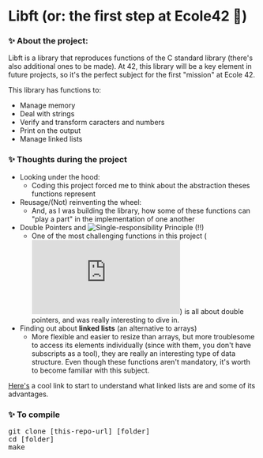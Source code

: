 # Libft (or: the first step at Ecole42 🥁)

### ✨ About the project:  
Libft is a library that reproduces functions of the C standard library (there's also additional ones to be made). At 42, this library will be a key element in future projects, so it's the perfect subject for the first "mission" at Ecole 42.    
  
This library has functions to:  
- Manage memory  
- Deal with strings  
- Verify and transform caracters and numbers  
- Print on the output  
- Manage linked lists  

### ✨ Thoughts during the project  
- Looking under the hood:   
  - Coding this project forced me to think about the abstraction theses functions represent   
- Reusage/(Not) reinventing the wheel:  
  - And, as I was building the library, how some of these functions can "play a part" in the implementation of one another    
- Double Pointers and ![Single-responsibility Principle](https://en.wikipedia.org/wiki/Single-responsibility_principle) (!!)  
  - One of the most challenging functions in this project (![ft_split](https://github.com/Leticia-Franca/Libft/blob/main/ft_split.c)) is all about double pointers, and was really interesting to dive in.  
- Finding out about **linked lists** (an alternative to arrays)  
  -  More flexible and easier to resize than arrays, but more troublesome to access its elements individually (since with them, you don't have subscripts as a tool), they are really an interesting type of data structure. Even though these functions aren't mandatory, it's worth to become familiar with this subject. 
   
[Here's](https://www.geeksforgeeks.org/linked-list-set-1-introduction/) a cool link to start to understand what linked lists are and some of its advantages.  

### ✨ To compile
<pre>
git clone [this-repo-url] [folder]  
cd [folder]
make
</pre>
